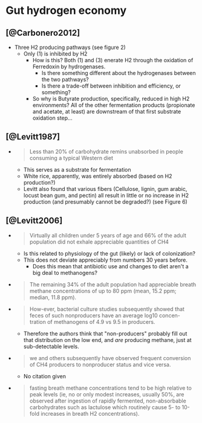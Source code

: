 Gut hydrogen economy
=====

## [@Carbonero2012] ##

-   Three H2 producing pathways (see figure 2)
    -   Only (1) is inhibited by H2
        -   How is this?  Both (1) and (3) enerate H2 through the oxidation of
            Ferredoxin by hydrogenases.
            -   Is there something different about the hydrogenases between
                the two pathways?
            -   Is there a trade-off between inhibition and efficiency, or
                something?
        -   So why is Butyrate production, specifically, reduced in high
            H2 environments?  All of the other fermentation products
            (propionate and acetate, at least) are downstream of that first
            substrate oxidation step...

## [@Levitt1987] ##

-   > Less than 20% of carbohydrate remins unabsorbed in people consuming a
    > typical Western diet
    -   This serves as a substrate for fermentation
    -   White rice, apparently, was entirely absorbed (based on H2 production?)
    -   Levitt also found that various fibers (Cellulose, lignin, gum arabic,
        locust bean gum, and pectin) all result in little or no increase in H2
        production (and presumably cannot be degraded?) (see Figure 6)

## [@Levitt2006] ##

-   > Virtually all children under 5 years of age and 66% of the adult
    > population did not exhale appreciable quantities of CH4
    -   Is this related to physiology of the gut (likely) or lack of colonization?
    -   This does not deviate appreciably from numbers 30 years before.
        -   Does this mean that antibiotic use and changes to diet aren't a big
            deal to methanogens?

-   > The remaining 34% of the adult population had appreciable breath methane
    > concentrations of up to 80 ppm (mean, 15.2 ppm; median, 11.8 ppm).

-   > How-ever, bacterial culture studies subsequently showed that feces of
    > such nonproducers have an average log10 concen- tration of methanogens of
    > 4.9 vs 9.5 in producers.
    -   Therefore the authors think that "non-producers" probably fill out that
        distribution on the low end, and _are_ producing methane, just at
        sub-detectable levels.

-   > we and others subsequently have observed frequent conversion of CH4
    > producers to nonproducer status and vice versa.
    -   No citation given

-   > fasting breath methane concentrations tend to be high relative to peak
    > levels (ie, no or only modest increases, usually 50%, are observed after
    > ingestion of rapidly fermented, non-absorbable carbohydrates such as
    > lactulose which routinely cause 5- to 10-fold increases in breath
    > H2 concentrations).
